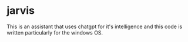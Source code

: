 # jarvis
This is an assistant that uses chatgpt for it's intelligence and this code is written particularly for the windows OS. 
